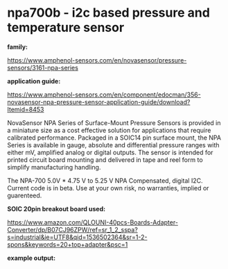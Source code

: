 # npa700b - i2c based pressure and temperature sensor

**family:** 

https://www.amphenol-sensors.com/en/novasensor/pressure-sensors/3161-npa-series

**application guide:** 

https://www.amphenol-sensors.com/en/component/edocman/356-novasensor-npa-pressure-sensor-application-guide/download?Itemid=8453

NovaSensor NPA Series of Surface-Mount Pressure Sensors is provided in a miniature size as a cost effective solution for applications that require calibrated performance. Packaged in a SOIC14 pin surface mount, the NPA Series is available in gauge, absolute and differential pressure ranges with either mV, amplified analog or digital outputs. The sensor is intended for printed circuit board mounting and delivered in tape and reel form to simplify manufacturing handling. 

The NPA-700	5.0V *	4.75 V to 5.25 V	NPA Compensated, digital I2C.
Current code is in beta. Use at your own risk, no warranties, implied or guarenteed.

**SOIC 20pin breakout board used:** 

https://www.amazon.com/QLOUNI-40pcs-Boards-Adapter-Converter/dp/B07CJ96ZPW/ref=sr_1_2_sspa?s=industrial&ie=UTF8&qid=1536502364&sr=1-2-spons&keywords=20+top+adapter&psc=1

**example output:**
